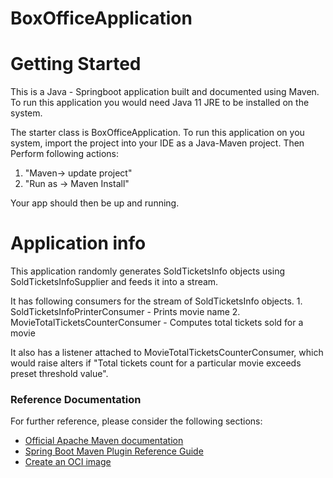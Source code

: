 # BoxOfficeApplication

# Getting Started

This is a Java - Springboot application built and documented using Maven.
To run this application you would need Java 11 JRE to be installed on the system.

The starter class is BoxOfficeApplication.
To run this application on you system, import the project into your IDE as a Java-Maven project.
Then Perform following actions:
1. "Maven-> update project"
2. "Run as -> Maven Install"

Your app should then be up and running.

# Application info
This application randomly generates SoldTicketsInfo objects using SoldTicketsInfoSupplier and feeds it into a stream.

It has following consumers for the stream of SoldTicketsInfo objects.
	1. SoldTicketsInfoPrinterConsumer - Prints movie name
	2. MovieTotalTicketsCounterConsumer - Computes total tickets sold for a movie

It also has a listener attached to MovieTotalTicketsCounterConsumer, which would raise alters if "Total tickets count for a particular movie exceeds preset threshold value".

### Reference Documentation
For further reference, please consider the following sections:

* [Official Apache Maven documentation](https://maven.apache.org/guides/index.html)
* [Spring Boot Maven Plugin Reference Guide](https://docs.spring.io/spring-boot/docs/2.5.4/maven-plugin/reference/html/)
* [Create an OCI image](https://docs.spring.io/spring-boot/docs/2.5.4/maven-plugin/reference/html/#build-image)
